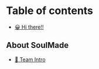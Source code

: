 # Table of contents

* [😀 Hi there!!](README.md)

## About SoulMade

* [🙆 Team Intro](about-soulmade/team-intro.md)
